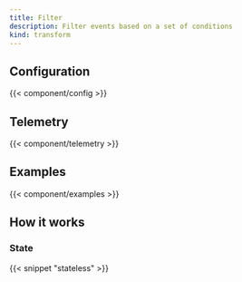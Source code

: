 ```yaml
---
title: Filter
description: Filter events based on a set of conditions
kind: transform
---
```


## Configuration

{{< component/config >}}

## Telemetry

{{< component/telemetry >}}

## Examples

{{< component/examples >}}

## How it works

### State

{{< snippet "stateless" >}}

